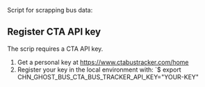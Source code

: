 
Script for scrapping bus data: 

## Register CTA API key

The scrip requires a CTA API key.

1. Get a personal key at https://www.ctabustracker.com/home
2. Register your key in the local environment with: 
`$ export CHN_GHOST_BUS_CTA_BUS_TRACKER_API_KEY="YOUR-KEY"
